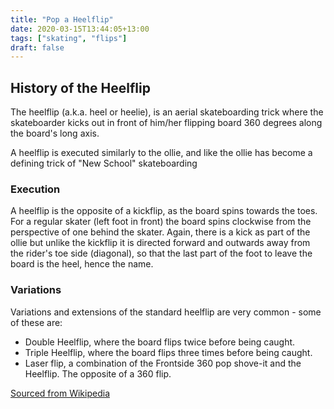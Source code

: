```yaml
---
title: "Pop a Heelflip"
date: 2020-03-15T13:44:05+13:00
tags: ["skating", "flips"]
draft: false
---
```


## History of the Heelflip

The heelflip (a.k.a. heel or heelie), is an aerial skateboarding trick where the skateboarder kicks out in front of him/her flipping board 360 degrees along the board's long axis.

A heelflip is executed similarly to the ollie, and like the ollie has become a defining trick of "New School" skateboarding

### Execution

A heelflip is the opposite of a kickflip, as the board spins towards the toes. For a regular skater (left foot in front) the board spins clockwise from the perspective of one behind the skater. Again, there is a kick as part of the ollie but unlike the kickflip it is directed forward and outwards away from the rider's toe side (diagonal), so that the last part of the foot to leave the board is the heel, hence the name. 

### Variations
Variations and extensions of the standard heelflip are very common - some of these are: 
- Double Heelflip, where the board flips twice before being caught.
- Triple Heelflip, where the board flips three times before being caught.
- Laser flip, a combination of the Frontside 360 pop shove-it and the Heelflip. The opposite of a 360 flip.  
  
[Sourced from Wikipedia](https://en.wikipedia.org/wiki/Heelflip)